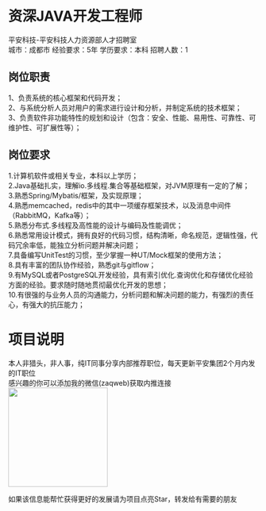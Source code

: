 # 资深JAVA开发工程师
平安科技-平安科技人力资源部人才招聘室  
城市：成都市 经验要求：5年 学历要求：本科  招聘人数：1

## 岗位职责
1、负责系统的核心框架和代码开发；   
2、与系统分析人员对用户的需求进行设计和分析，并制定系统的技术框架；   
3、负责软件非功能特性的规划和设计（包含：安全、性能、易用性、可靠性、可维护性、可扩展性等）；

## 岗位要求
1.计算机软件或相关专业，本科以上学历；   
2.Java基础扎实，理解io.多线程.集合等基础框架，对JVM原理有一定的了解；   
3.熟悉Spring/Mybatis/框架，及实现原理；   
4.熟悉memcached，redis中的其中一项缓存框架技术，以及消息中间件（RabbitMQ，Kafka等）；   
5.熟悉分布式.多线程及高性能的设计与编码及性能调优；   
6.熟悉常用设计模式，拥有良好的代码习惯，结构清晰，命名规范，逻辑性强，代码冗余率低，能独立分析问题并解决问题；   
7.具备编写UnitTest的习惯，至少掌握一种UT/Mock框架的使用方法；   
8.具有丰富的团队协作经验，熟悉git与gitflow；   
9.有MySQL或者PostgreSQL开发经验，具有索引优化.查询优化和存储优化经验方面的经验。要求随时随地贯彻最优化开发的思想；   
10.有很强的与业务人员的沟通能力，分析问题和解决问题的能力，有强烈的责任心，有强大的抗压能力；

# 项目说明

本人非猎头，非人事，纯IT同事分享内部推荐职位，每天更新平安集团2个月内发的IT职位  
感兴趣的你可以添加我的微信(zaqweb)获取内推连接  
<img src="https://github.com/zaqweb/PA-IT-JOBS/blob/master/WechatICode.jpeg"  height="200" width="200">

如果该信息能帮忙获得更好的发展请为项目点亮Star，转发给有需要的朋友




